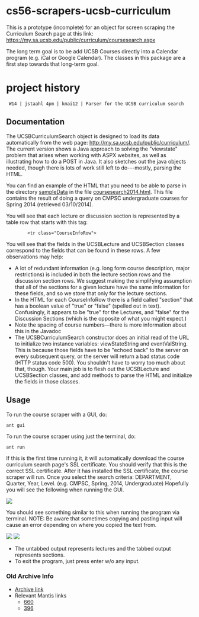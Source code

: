 # cs56-scrapers-ucsb-curriculum

This is a prototype (incomplete) for an object for screen scraping the Curriculum Search page at this link: https://my.sa.ucsb.edu/public/curriculum/coursesearch.aspx

The long term goal is to be add UCSB Courses directly into a Calendar program (e.g. iCal or Google Calendar). The classes in this package are a first step towards that long-term goal.

project history
===============
```
 W14 | jstaahl 4pm | kmai12 | Parser for the UCSB curriculum search
```

## Documentation

The UCSBCurriculumSearch object is designed to load its data automatically from the web page: http://my.sa.ucsb.edu/public/curriculum/. The current version shows a Java approach to solving the "viewstate" problem that arises when working with ASPX websites, as well as illustrating how to do a POST in Java. It also sketches out the java objects needed, though there is lots of work still left to do---mostly, parsing the HTML.

You can find an example of the HTML that you need to be able to parse in the directory [sampleData](https://github.com/UCSB-CS56-Projects/cs56-scrapers-ucsb-curriculum/tree/master/sampleData) in the file [coursesearch2014.html](https://raw.github.com/UCSB-CS56-Projects/cs56-scrapers-ucsb-curriculum/master/sampleData/coursesearch2014.html). This file contains the result of doing a query on CMPSC undergraduate courses for Spring 2014 (retrieved 03/10/2014).

You will see that each lecture or discussion section is represented by a table row that starts with this tag:

			<tr class="CourseInfoRow">
	
You will see that the fields in the UCSBLecture and UCSBSection classes correspond to the fields that can be found in these rows. A few observations may help:

* A lot of redundant information (e.g. long form course description, major restrictions) is included in both the lecture section rows and the discussion section rows. We suggest making the simplifying assumption that all of the sections for a given lecture have the same information for these fields, and so we store that only for the lecture sections.
* In the HTML for each CourseInfoRow there is a field called "section" that has a boolean value of "true" or "false" (spelled out in text). Confusingly, it appears to be "true" for the Lectures, and "false" for the Discussion Sections (which is the opposite of what you might expect.)
* Note the spacing of course numbers—there is more information about this in the Javadoc
* The UCSBCurriculumSearch constructor does an initial read of the URL to initialize two instance variables: viewStateString and eventValString. This is because those fields have to be "echoed back" to the server on every subsequent query, or the server will return a bad status code (HTTP status code 500). You shouldn't have to worry too much about that, though. Your main job is to flesh out the UCSBLecture and UCSBSection classes, and add methods to parse the HTML and initialize the fields in those classes.

## Usage
To run the course scraper with a GUI, do: 
	
	ant gui

To run the course scraper using just the terminal, do:

	ant run

If this is the first time running it, it will automatically download the course curriculum search page's SSL certificate. You should verify that this is the correct SSL certificate. After it has installed the SSL certificate, the course scraper will run. Once you select the search criteria: DEPARTMENT, Quarter, Year, Level. (e.g. CMPSC, Spring, 2014, Undergraduate)
   Hopefully you will see the following when running the GUI.

![](http://i.imgur.com/GZy6QEG.png)

You should see something similar to this when running the program via terminal. 
NOTE: Be aware that sometimes copying and pasting input will cause an error depending on where you copied the text from.

![](http://imgur.com/TIAro8F.png)
![](http://imgur.com/BC4g9hy.png)

* The untabbed output represents lectures and the tabbed output represents sections.
* To exit the program, just press enter w/o any input.


### Old Archive Info
* [Archive link](https://foo.cs.ucsb.edu/cs56/issues/0000660/)
* Relevant Mantis links
	* [660](https://foo.cs.ucsb.edu/56mantis/view.php?id=660)
	* [396](https://foo.cs.ucsb.edu/56mantis/view.php?id=396)
